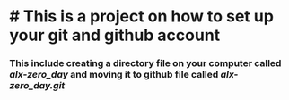 # # This is a project on how to set up your git and github account
### This include creating a directory file on your computer called *alx-zero_day* and moving it to github file called *alx-zero_day.git*
